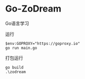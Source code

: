 # Go-ZoDream
Go语言学习

运行

```
$env:GOPROXY="https://goproxy.io"
go run main.go
```

打包运行
```
go build
.\zodream
```
